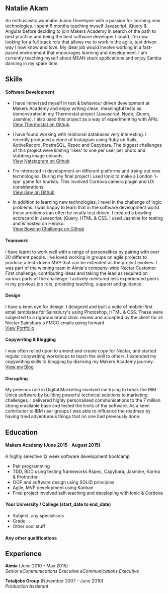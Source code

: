 ## Natalie Akam

An enthusiastic wannabe Junior Developer with a passion for learning new technologies. I spent 6 months teaching myself Javascript, jQuery & Angular before deciding to join Makers Academy in search of the path to best practice and being the best software developer I could. I'm now looking for a full stack role that allows me to work in the agile, test driven way I now know and love. My ideal job would involve working in a fast-paced environment that encourages learning and development. I am currently teaching myself about MEAN stack applications and enjoy Samba dancing in my spare time.

## Skills

#### Software Development

- I have immersed myself in test & behaviour driven development at Makers Academy and enjoy writing clean, meaningful tests as demonstrated in my Thermostat project (Javascript, Node, jQuery, Jasmine). I also used this project as a way of experimenting with APIs.<br>
[View Thermostat on Github](https://github.com/natstar93/Thermostat-day3/blob/master/spec/ThermostatSpec.js)


- I have found working with relational databases very interesting. I recently produced a clone of Instagram using Ruby on Rails, ActiveRecord, PostreSQL, Rspec and Capybara. The biggest challenges of this project were limiting 'likes' to one per user per photo and stubbing image uploads.<br>
[View Natstagram on Github](https://github.com/natstar93/instagram-challenge)

- I'm interested in development on different platforms and trying out new technologies. During my final project I used Ionic to make a London 'i-spy' game for tourists. This involved Cordova camera plugin and UX considerations.<br>
[View iSpy on Github](https://github.com/natstar93/ispy-game)

- In addition to learning new technologies, I revel in the challenge of logic problems. I was happy to learn that in the software development world these problems can often be neatly test driven. I created a bowling scorecard in Javascript, jQuery, HTML & CSS. I used Jasmine for testing and is hosted on Heroku.<br>
[View Bowling Challenge on Github](https://github.com/natstar93/bowling-challenge)

#### Teamwork

I have learnt to work well with a range of personalities by pairing with over 20 different people. I've loved working in groups on agile projects to produce a test-driven MVP that can be extended as the project evolves. I was part of the winning team in Aimia's company-wide Nectar Customer First challenge, contributing ideas and taking the lead as required on various parts of the challenge. I actively mentored less experienced peers in my previous job role, providing teaching, support and guidance.

#### Design 

I have a keen eye for design. I designed and built a suite of mobile-first email templates for Sainsbury's using Photoshop, HTML & CSS. These were subjected to a rigorous brand clinic review and accepted by the client for all Nectar Sainsbury's FMCG emails going forward.<br>
[View Portfolio](http://www.natalie-akam.com/portfolio.html)

#### Copywriting & Blogging

I was often relied upon to amend and create copy for Nectar, and started regular copywriting workshops to teach the skill to others. I extended my copywriting skills to blogging by diarising my Makers Academy journey.<br>
[View my Blog](http://natstar93.github.io)

#### Disrupting

My previous role in Digital Marketing involved me trying to break the IBM Unica software by building powerful technical solutions to marketing challenges. I delivered highly personalised communications to the 7 million strong emailable base and tested the limits of the software. As a keen contributor to IBM user groups I was able to influence the roadmap by having tried adventurous things that no one had previously done.


## Education

#### Makers Academy (June 2015 - August 2015)

A highly selective 12 week software development bootcamp

- Pair programming 
- TDD, BDD using testing frameworks Rspec, Capybara, Jasmine, Karma & Protractor
- OOP and software design using SOLID principles
- Agile, MVP development using Kanban
- Final project involved self-teaching and developing with Ionic & Cordova


#### Your University / College (start_date to end_date)

- Subject, any specialisms
- Grade
- Other cool stuff

#### Any other qualifications

## Experience

**Aimia** (June 2010 - May 2015)    
*Senior eCommunications Executive*
*eCommunications Executive*

**Totaljobs Group** (November 2007 - June 2010)   
*Production Assistant*  
